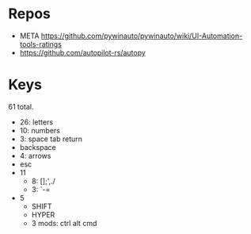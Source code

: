# Repos

* META https://github.com/pywinauto/pywinauto/wiki/UI-Automation-tools-ratings
* https://github.com/autopilot-rs/autopy


# Keys

61 total.

* 26: letters
* 10: numbers
* 3: space tab return
* backspace
* 4: arrows
* esc 
* 11
  * 8: []\;',./
  * 3: `-=
* 5
  * SHIFT
  * HYPER
  * 3 mods: ctrl alt cmd